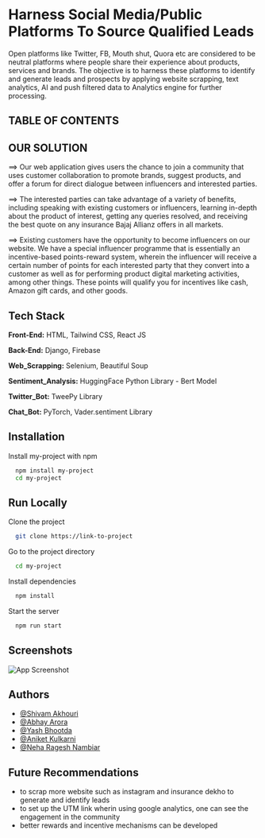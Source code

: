 
# Harness Social Media/Public Platforms To Source Qualified Leads

Open platforms like Twitter, FB, Mouth shut, Quora etc are considered to be neutral platforms where people share their experience about products, services and brands. The objective is to harness these platforms to identify and generate leads and prospects by applying website scrapping, text analytics, AI and push filtered data to Analytics engine for further processing.


## TABLE OF CONTENTS
## OUR SOLUTION

==> Our web application gives users the chance to join a community that uses customer collaboration to promote brands,
suggest products, and offer a forum for direct dialogue between influencers and interested parties.

==> The interested parties can take advantage of a variety of benefits, including speaking with existing customers or influencers, 
learning in-depth about the product of interest, getting any queries resolved, and receiving the best quote on any insurance 
Bajaj Allianz offers in all markets.

==> Existing customers have the opportunity to become influencers on our website. 
We have a special influencer programme that is essentially an incentive-based points-reward system, 
wherein the influencer will receive a certain number of points for each interested party
that they convert into a customer as well as for performing product digital marketing activities, among other things. 
These points will qualify you for incentives like cash, Amazon gift cards, and other goods.
## Tech Stack

**Front-End:** HTML, Tailwind CSS, React JS


**Back-End:** Django, Firebase

**Web_Scrapping:** Selenium, Beautiful Soup

**Sentiment_Analysis:** HuggingFace Python Library - Bert Model

**Twitter_Bot:** TweePy Library

**Chat_Bot:** PyTorch, Vader.sentiment Library

## Installation

Install my-project with npm

```bash
  npm install my-project
  cd my-project
```
    
## Run Locally

Clone the project

```bash
  git clone https://link-to-project
```

Go to the project directory

```bash
  cd my-project
```

Install dependencies

```bash
  npm install
```

Start the server

```bash
  npm run start
```


## Screenshots

![App Screenshot]()


## Authors

- [@Shivam Akhouri](https://github.com/shivam-akhouri)
- [@Abhay Arora](https://github.com/SPAbhay)
- [@Yash Bhootda](https://github.com/yrb1)
- [@Aniket Kulkarni](https://github.com/anikul165)
- [@Neha Ragesh Nambiar](https://github.com/NehRagNam)


## Future Recommendations
- to scrap more website such as instagram and insurance dekho to generate and identify leads
- to set up the UTM link wherin using google analytics, one can see the engagement in the community
- better rewards and incentive mechanisms can be developed
